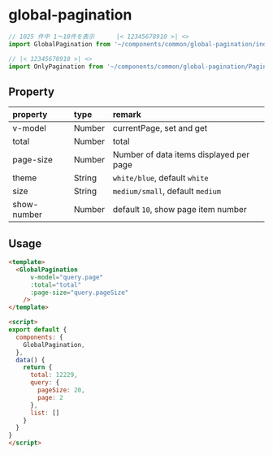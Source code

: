 # global-pagination

```javascript
// 1025 件中 1〜10件を表示      |< 12345678910 >| <>
import GlobalPagination from '~/components/common/global-pagination/index'

// |< 12345678910 >| <>
import OnlyPagination from '~/components/common/global-pagination/Pagination'
```

## Property

|property|type|remark|
|:--|:--|:--|
|v-model|Number|currentPage, set and get|
|total|Number|total|
|page-size|Number|Number of data items displayed per page|
|theme|String|`white/blue`, default `white`|
|size|String|`medium/small`, default `medium`|
|show-number|Number|default `10`, show page item number|

## Usage

```html
<template>
  <GlobalPagination
      v-model="query.page"
      :total="total"
      :page-size="query.pageSize"
    />
</template>

<script>
export default {
  components: {
    GlobalPagination,
  },
  data() {
    return {
      total: 12229,
      query: {
        pageSize: 20,
        page: 2
      },
      list: []
    }
  }
}
</script>
```


